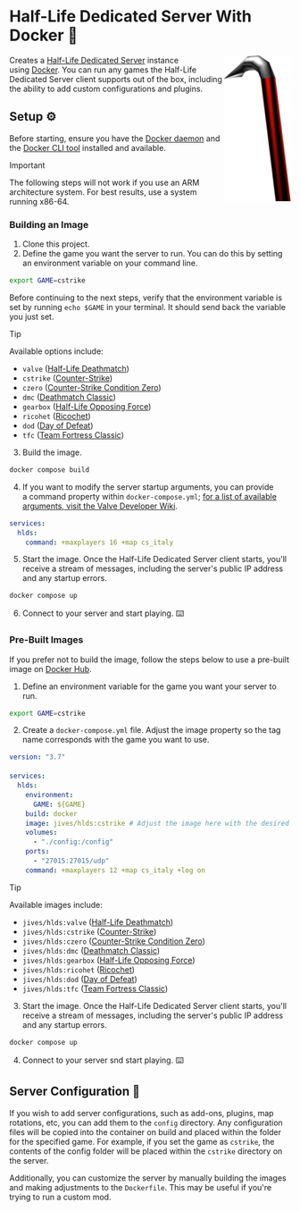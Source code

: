 # Half-Life Dedicated Server With Docker 🐋

<img align="right" width="120" height="auto"  src="./.github/docs/crowbar.png" alt="Crowbar">

Creates a [Half-Life Dedicated Server](https://help.steampowered.com/en/faqs/view/081A-106F-B906-1A7A) instance using [Docker](https://www.docker.com). You can run any games the Half-Life Dedicated Server client supports out of the box, including the ability to add custom configurations and plugins.

## Setup ⚙️

Before starting, ensure you have the [Docker daemon](https://www.docker.com/) and the [Docker CLI tool](https://docs.docker.com/engine/reference/commandline/cli/) installed and available.

> [!IMPORTANT]  
> The following steps will not work if you use an ARM architecture system. For best results, use a system running x86-64.

### Building an Image

1. Clone this project.
2. Define the game you want the server to run. You can do this by setting an environment variable on your command line.

```bash
export GAME=cstrike
```

Before continuing to the next steps, verify that the environment variable is set by running `echo $GAME` in your terminal. It should send back the variable you just set.

> [!TIP]
> Available options include:
> * `valve` ([Half-Life Deathmatch](https://store.steampowered.com/app/70/HalfLife/))
> * `cstrike` ([Counter-Strike](https://store.steampowered.com/app/10/CounterStrike/))
> * `czero` ([Counter-Strike Condition Zero](https://store.steampowered.com/app/80/CounterStrike_Condition_Zero/))
> * `dmc` ([Deathmatch Classic](https://store.steampowered.com/app/40/Deathmatch_Classic/))
> * `gearbox` ([Half-Life Opposing Force](https://store.steampowered.com/app/50/HalfLife_Opposing_Force/))
> * `ricohet` ([Ricochet](https://store.steampowered.com/app/60/Ricochet/))
> * `dod` ([Day of Defeat](https://store.steampowered.com/app/30/Day_of_Defeat/))
> * `tfc` ([Team Fortress Classic](https://store.steampowered.com/app/20/Team_Fortress_Classic/))

3. Build the image.

```sh
docker compose build
```

4. If you want to modify the server startup arguments, you can provide a command property within `docker-compose.yml`; [for a list of available arguments, visit the Valve Developer Wiki](https://developer.valvesoftware.com/wiki/Half-Life_Dedicated_Server).

```yml
services:
  hlds:
    command: +maxplayers 16 +map cs_italy
```

5. Start the image. Once the Half-Life Dedicated Server client starts, you'll receive a stream of messages, including the server's public IP address and any startup errors.

```bash
docker compose up
```

6. Connect to your server and start playing. ⌨️

### Pre-Built Images

If you prefer not to build the image, follow the steps below to use a pre-built image on [Docker Hub](https://hub.docker.com/). 


1. Define an environment variable for the game you want your server to run.

```bash
export GAME=cstrike
```

2. Create a `docker-compose.yml` file. Adjust the image property so the tag name corresponds with the game you want to use.

```yml
version: "3.7"

services:
  hlds:
    environment:
      GAME: ${GAME}
    build: docker
    image: jives/hlds:cstrike # Adjust the image here with the desired game.
    volumes:
      - "./config:/config"
    ports:
      - "27015:27015/udp"
    command: +maxplayers 12 +map cs_italy +log on
```

> [!TIP]  
> Available images include:
> * `jives/hlds:valve` ([Half-Life Deathmatch](https://store.steampowered.com/app/70/HalfLife/))
> * `jives/hlds:cstrike` ([Counter-Strike](https://store.steampowered.com/app/10/CounterStrike/))
> * `jives/hlds:czero` ([Counter-Strike Condition Zero](https://store.steampowered.com/app/80/CounterStrike_Condition_Zero/))
> * `jives/hlds:dmc` ([Deathmatch Classic](https://store.steampowered.com/app/40/Deathmatch_Classic/))
> * `jives/hlds:gearbox` ([Half-Life Opposing Force](https://store.steampowered.com/app/50/HalfLife_Opposing_Force/))
> * `jives/hlds:ricohet` ([Ricochet](https://store.steampowered.com/app/60/Ricochet/))
> * `jives/hlds:dod` ([Day of Defeat](https://store.steampowered.com/app/30/Day_of_Defeat/))
> * `jives/hlds:tfc` ([Team Fortress Classic](https://store.steampowered.com/app/20/Team_Fortress_Classic/))

3. Start the image. Once the Half-Life Dedicated Server client starts, you'll receive a stream of messages, including the server's public IP address and any startup errors.

```bash
docker compose up
```

4. Connect to your server snd start playing. ⌨️

## Server Configuration 🔧

If you wish to add server configurations, such as add-ons, plugins, map rotations, etc, you can add them to the `config` directory. Any configuration files will be copied into the container on build and placed within the folder for the specified game. For example, if you set the game as `cstrike`, the contents of the config folder will be placed within the `cstrike` directory on the server.

Additionally, you can customize the server by manually building the images and making adjustments to the `Dockerfile`. This may be useful if you're trying to run a custom mod.
